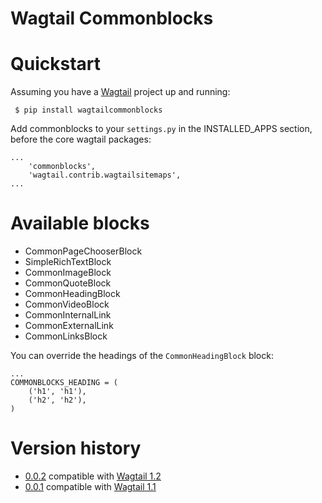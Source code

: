 Wagtail Commonblocks
====================

# Quickstart

Assuming you have a [Wagtail](https://wagtail.io/) project up and running:

``` $ pip install wagtailcommonblocks```

Add commonblocks to your `settings.py` in the INSTALLED_APPS section, before the core wagtail packages:

```
...
    'commonblocks',
    'wagtail.contrib.wagtailsitemaps',
...
```
# Available blocks

* CommonPageChooserBlock
* SimpleRichTextBlock
* CommonImageBlock
* CommonQuoteBlock
* CommonHeadingBlock
* CommonVideoBlock
* CommonInternalLink
* CommonExternalLink
* CommonLinksBlock

You can override the headings of the `CommonHeadingBlock` block:

```
...
COMMONBLOCKS_HEADING = (
    ('h1', 'h1'),
    ('h2', 'h2'),
)
```

# Version history

* [0.0.2](https://github.com/springload/wagtailblocks/tree/0.0.2) compatible with [Wagtail 1.2](https://github.com/torchbox/wagtail/tree/v1.2)
* [0.0.1](https://github.com/springload/wagtailblocks/tree/0.0.1) compatible with [Wagtail 1.1](https://github.com/torchbox/wagtail/tree/v1.1)

